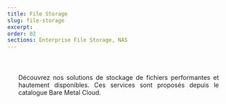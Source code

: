 ```yaml
---
title: File Storage
slug: file-storage
excerpt:
order: 02
sections: Enterprise File Storage, NAS
---
```


<style>
#page {
  display: flex !important;
  flex-direction:column-reverse !important;
}
#customProductIndex {
padding:25px;
}
#customProductIndex p {
text-align:justify;
}

</style>

<div id="customProductIndex">

<p>Découvrez nos solutions de stockage de fichiers performantes et hautement disponibles. Ces services sont proposés depuis le catalogue Bare Metal Cloud.</p>

</div>
